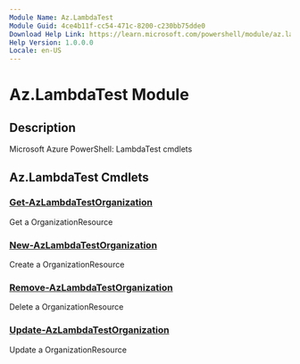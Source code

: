 ```yaml
---
Module Name: Az.LambdaTest
Module Guid: 4ce4b11f-cc54-471c-8200-c230bb75dde0
Download Help Link: https://learn.microsoft.com/powershell/module/az.lambdatest
Help Version: 1.0.0.0
Locale: en-US
---
```


# Az.LambdaTest Module
## Description
Microsoft Azure PowerShell: LambdaTest cmdlets

## Az.LambdaTest Cmdlets
### [Get-AzLambdaTestOrganization](Get-AzLambdaTestOrganization.md)
Get a OrganizationResource

### [New-AzLambdaTestOrganization](New-AzLambdaTestOrganization.md)
Create a OrganizationResource

### [Remove-AzLambdaTestOrganization](Remove-AzLambdaTestOrganization.md)
Delete a OrganizationResource

### [Update-AzLambdaTestOrganization](Update-AzLambdaTestOrganization.md)
Update a OrganizationResource

